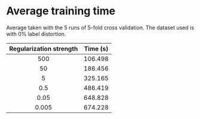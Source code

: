 Average training time 
=====================

Average taken with the 5 runs of 5-fold cross validation.
The dataset used is with 0% label distortion.

| Regularization strength | Time (s) |
|:-----------------------:|:--------:|
|                 500     | 106.498  |
|                  50     | 186.456  |
|                   5     | 325.165  |
|                   0.5   | 486.419  |
|                   0.05  | 648.828  |
|                   0.005 | 674.228  |
